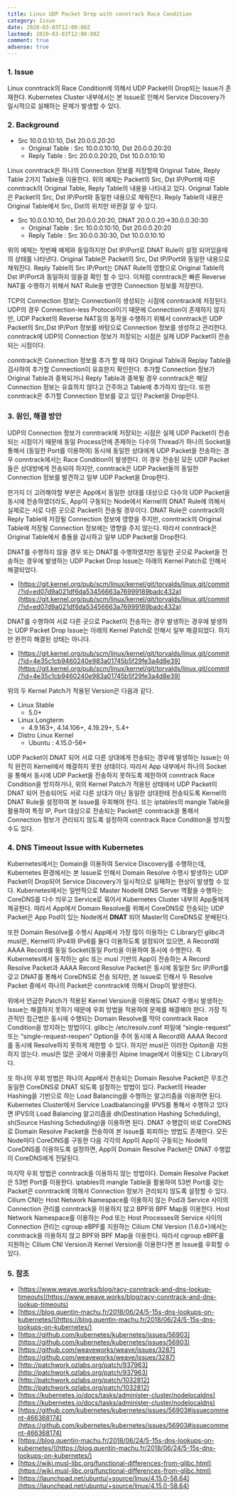 ```yaml
---
title: Linux UDP Packet Drop with conntrack Race Condition
category: Issue
date: 2020-03-03T12:00:00Z
lastmod: 2020-03-03T12:00:00Z
comment: true
adsense: true
---
```


### 1. Issue

Linux conntrack의 Race Condition에 의해서 UDP Packet이 Drop되는 Issue가 존재한다. Kubernetes Cluster 내부에서는 본 Issue로 인해서 Service Discovery가 일시적으로 실패하는 문제가 발생할 수 있다.

### 2. Background

* Src 10.0.0.10:10, Dst 20.0.0.20:20
  * Original Table : Src 10.0.0.10:10, Dst 20.0.0.20:20
  * Reply Table : Src 20.0.0.20:20, Dst 10.0.0.10:10

Linux conntrack은 하나의 Connection 정보를 저장할때 Original Table, Reply Table 2가지 Table을 이용한다. 위의 예제는 Packet의 Src, Dst IP/Port에 따른 conntrack의 Original Table, Reply Table의 내용을 나타내고 있다. Original Table은 Packet의 Src, Dst IP/Port와 동일한 내용으로 채워진다. Reply Table의 내용은 Original Table에서 Src, Dst의 위치만 바뀐걸 알 수 있다.

* Src 10.0.0.10:10, Dst 20.0.0.20:20, DNAT 20.0.0.20->30.0.0.30:30
  * Original Table : Src 10.0.0.10:10, Dst 20.0.0.20:20
  * Reply Table : Src 30.0.0.30:30, Dst 10.0.0.10:10

위의 예제는 첫번째 예제와 동일하지만 Dst IP/Port로 DNAT Rule이 설정 되어있을때의 상태를 나타낸다. Original Table은 Packet의 Src, Dst IP/Port와 동일한 내용으로 채워진다. Reply Table의 Src IP/Port는 DNAT Rule의 영향으로 Original Table의 Dst IP/Port과 동일하지 않을걸 확인 할 수 있다. 이처럼 conntrack은 빠른 Reverse NAT를 수행하기 위해서 NAT Rule을 반영한 Connection 정보를 저장한다.

TCP의 Connection 정보는 Connection이 생성되는 시점에 conntrack에 저장된다. UDP의 경우 Connection-less Protocol이기 때문에 Connection이 존재하지 않지만, UDP Packet의 Reverse NAT등의 동작을 수행하기 위해서 conntrack은 UDP Packet의 Src,Dst IP/Port 정보를 바탕으로 Connection 정보를 생성하고 관리한다. conntrack에 UDP의 Connection 정보가 저장되는 시점은 실제 UDP Packet이 전송되는 시점이다.

conntrack은 Connection 정보를 추가 할 때 마다 Original Table과 Replay Table을 검사하여 추가할 Connection이 유효한지 확인한다. 추가할 Connection 정보가 Original Table과 중복되거나 Reply Table과 중복될 경우 conntrack은 해당 Connection 정보는 유효하지 않다고 간주하고 Table에 추가하지 않는다. 또한 conntrack은 추가할 Connection 정보를 갖고 있던 Packet을 Drop한다.

### 3. 원인, 해결 방안

UDP의 Connection 정보가 conntrack에 저장되는 시점은 실제 UDP Packet이 전송되는 시점이기 때문에 동일 Process안에 존재하는 다수의 Thread가 하나의 Socket을 통해서 (동일한 Port를 이용하여) 동시에 동일한 상대에게 UDP Packet을 전송하는 경우 conntrack에서는 Race Condition이 발생한다. 이 경우 전송된 모든 UDP Packet들은 상대방에게 전송되야 하지만, conntrack은 UDP Packet들의 동일한 Connection 정보를 발견하고 일부 UDP Packet을 Drop한다.

한가지 더 고려해야할 부분은 App에서 동일한 상대를 대상으로 다수의 UDP Packet을 동시에 전송하였더라도, App이 구동되는 Node에서 Kernel의 DNAT Rule에 의해서 실제로는 서로 다른 곳으로 Packet이 전송될 경우이다. DNAT Rule은 conntrack의 Reply Table에 저장될 Connection 정보에 영향을 주지만, conntrack의 Original Table에 저장될 Connection 정보에는 영향을 주지 않는다. 따라서 conntrack은 Original Table에서 충돌을 감시하고 일부 UDP Packet을 Drop한다.

DNAT를 수행하지 않을 경우 또는 DNAT를 수행하였지만 동일한 곳으로 Packet을 전송하는 경우에 발생하는 UDP Packet Drop Issue는 아래의 Kernel Patch로 인해서 해결되었다.

* [https://git.kernel.org/pub/scm/linux/kernel/git/torvalds/linux.git/commit/?id=ed07d9a021df6da53456663a76999189badc432a](https://git.kernel.org/pub/scm/linux/kernel/git/torvalds/linux.git/commit/?id=ed07d9a021df6da53456663a76999189badc432a)

DNAT를 수행하여 서로 다른 곳으로 Packet이 전송하는 경우 발생하는 경우에 발생하는 UDP Packet Drop Issue는 아래의 Kernel Patch로 인해서 일부 해결되었다. 하지만 완전히 해결된 상태는 아니다.

* [https://git.kernel.org/pub/scm/linux/kernel/git/torvalds/linux.git/commit/?id=4e35c1cb9460240e983a01745b5f29fe3a4d8e39](https://git.kernel.org/pub/scm/linux/kernel/git/torvalds/linux.git/commit/?id=4e35c1cb9460240e983a01745b5f29fe3a4d8e39)

위의 두 Kernel Patch가 적용된 Version은 다음과 같다.

* Linux Stable 
  * 5.0+
* Linux Longterm
  * 4.9.163+, 4.14.106+, 4.19.29+, 5.4+
* Distro Linux Kernel
  * Ubuntu : 4.15.0-56+

UDP Packet이 DNAT 되어 서로 다른 상대에게 전송되는 경우에 발생하는 Issue는 아직 완전히 Kernel에서 해결하지 못한 상태이다. 따라서 App 내부에서 하나의 Socket을 통해서 동시에 UDP Packet을 전송하지 못하도록 제한하여 conntrack Race Condition을 방지하거나, 위의 Kernel Patch가 적용된 상태에서 UDP Packet이 DNAT 되어 전송되어도 서로 다른 상대가 아닌 동일한 상대한테 전송되도록 Kernel의 DNAT Rule을 설정하여 본 Issue를 우회해야 한다. 또는 iptables의 mangle Table을 활용하여 특정 IP, Port 대상으로 전송되는 Packet은 conntrack을 통해서 Connection 정보가 관리되지 않도록 설정하여 conntrack Race Condition을 방지할 수도 있다.

### 4. DNS Timeout Issue with Kubernetes
 
Kubernetes에서는 Domain을 이용하여 Service Discovery를 수행하는데, Kubernetes 환경에서는 본 Issue로 인해서 Domain Resolve 수행시 발생하는 UDP Packet이 Drop되어 Service Discovery가 일시적으로 실패하는 현상이 발생할 수 있다. Kubernetes에서는 일반적으로 Master Node에 DNS Server 역활을 수행하는 CoreDNS를 다수 띄우고 Service로 묶어서 Kubernetes Cluster 내부의 App들에게 제공한다. 따라서 App에서 Domain Resolve를 위해서 CoreDNS로 전송되는 UDP Packet은 App Pod이 있는 Node에서 **DNAT** 되어 Master의 CoreDNS로 분배된다.

또한 Domain Resolve를 수행시 App에서 가장 많이 이용하는 C Library인 glibc과 musl은, Kernel이 IPv4와 IPv6를 둘다 이용하도록 설정되어 있으면, A Record와 AAAA Record를 동일 Socket(동일 Port)을 이용하여 동시에 수행한다. 즉 Kubernetes에서 동작하는 glic 또는 musl 기반의 App이 전송하는 A Record Resolve Packet과 AAAA Record Resolve Packet은 동시에 동일한 Src IP/Port를 갖고 DNAT를 통해서 CoreDNS로 전송 되지만, 본 Issue로 인해서 두 Resolve Packet 중에서 하나의 Packet은 conntrack에 의해서 Drop이 발생한다.

위에서 언급한 Patch가 적용된 Kernel Version을 이용해도 DNAT 수행시 발생하는 Issue는 해결하지 못하기 때문에 우회 방법을 적용하여 문제를 해결해야 한다. 가장 직관적인 접근법은 동시에 수행되는 Domain Resolve를 막아 conntrack Race Condition을 방지하는 방법이다. glibc는 /etc/resolv.conf 파일에 “single-request” 또는 “single-request-reopen” Option을 주어 동시에 A Record와 AAAA Record를 동시에 Resolve하지 못하게 제한할 수 있다. 하지만 musl은 이러한 Opiton을 지원하지 않는다. musl은 많은 곳에서 이용중인 Alpine Image에서 이용되는 C Library이다.

또 하나의 우회 방법은 하나의 App에서 전송되는 Domain Resolve Packet은 무조건 동일한 CoreDNS로 DNAT 되도록 설정하는 방법이 있다. Packet의 Header Hashing을 기반으로 하는 Load Balancing을 수행하는 알고리즘을 이용하면 된다. Kubernetes Cluster에서 Service Loadbalancing을 IPVS를 통해서 수행하고 있다면 IPVS의 Load Balancing 알고리즘을 dh(Destination Hashing Scheduling), sh(Source Hashing Scheduling)을 이용하면 된다. DNAT 수행없이 바로 CoreDNS로 Domain Resolve Packet을 전송하여 본 Issue를 회피하는 방법도 존재한다. 모든 Node마다 CoreDNS를 구동한 다음 각각의 App이 App이 구동되는 Node의 CoreDNS를 이용하도록 설정하면, App의 Domain Resolve Packet은 DNAT 수행없이 CoreDNS에게 전달된다.

마지막 우회 방법은 conntrack을 이용하지 않는 방법이다. Domain Resolve Packet은 53번 Port를 이용한다. iptables의 mangle Table을 활용하여 53번 Port를 갖는 Packet은 conntrack에 의해서 Connection 정보가 관리되지 않도록 설정할 수 있다. Cilium CNI는 Host Network Namespace를 이용하지 않는 Pod과 Service 사이의 Connection 관리를 conntrack을 이용하지 않고 BPF와 BPF Map을 이용한다. Host Network Namespace를 이용하는 Pod 또는 Host Processes와 Service 사이의 Connection 관리는 cgroup eBPF를 지원하는 Cilium CNI Version (1.6.0+)에서는 conntrack을 이용하지 않고 BPF와 BPF Map을 이용한다. 따라서 cgroup eBPF를 지원하는 Cilium CNI Version과 Kernel Version을 이용한다면 본 Issue를 우회할 수 있다.

### 5. 참조

* [https://www.weave.works/blog/racy-conntrack-and-dns-lookup-timeouts](https://www.weave.works/blog/racy-conntrack-and-dns-lookup-timeouts)
* [https://blog.quentin-machu.fr/2018/06/24/5-15s-dns-lookups-on-kubernetes/](https://blog.quentin-machu.fr/2018/06/24/5-15s-dns-lookups-on-kubernetes/)
* [https://github.com/kubernetes/kubernetes/issues/56903](https://github.com/kubernetes/kubernetes/issues/56903)
* [https://github.com/weaveworks/weave/issues/3287](https://github.com/weaveworks/weave/issues/3287)
* [http://patchwork.ozlabs.org/patch/937963](http://patchwork.ozlabs.org/patch/937963)
* [http://patchwork.ozlabs.org/patch/1032812](http://patchwork.ozlabs.org/patch/1032812)
* [https://kubernetes.io/docs/tasks/administer-cluster/nodelocaldns](https://kubernetes.io/docs/tasks/administer-cluster/nodelocaldns)
* [https://github.com/kubernetes/kubernetes/issues/56903#issuecomment-466368174](https://github.com/kubernetes/kubernetes/issues/56903#issuecomment-466368174)
* [https://blog.quentin-machu.fr/2018/06/24/5-15s-dns-lookups-on-kubernetes/](https://blog.quentin-machu.fr/2018/06/24/5-15s-dns-lookups-on-kubernetes/)
* [https://wiki.musl-libc.org/functional-differences-from-glibc.html](https://wiki.musl-libc.org/functional-differences-from-glibc.html)
* [https://launchpad.net/ubuntu/+source/linux/4.15.0-58.64](https://launchpad.net/ubuntu/+source/linux/4.15.0-58.64)